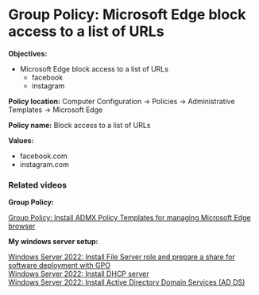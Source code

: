 # Group Policy: Microsoft Edge block access to a list of URLs

<b>Objectives:</b>

* Microsoft Edge block access to a list of URLs
    * facebook
    * instagram

<b>Policy location:</b> Computer Configuration -> Policies -> Administrative Templates -> Microsoft Edge

<b>Policy name:</b> Block access to a list of URLs

<b>Values:</b> 

* facebook.com
* instagram.com

### Related videos

<b>Group Policy:</b> <br />

[Group Policy: Install ADMX Policy Templates for managing Microsoft Edge browser](https://youtu.be/0l6GYaL_ToU)

<b>My windows server setup:</b> <br />

[Windows Server 2022: Install File Server role and prepare a share for software deployment with GPO](https://youtu.be/jEWSdC2qwyA) <br />
[Windows Server 2022: Install DHCP server](https://youtu.be/8n0MD9stQis) <br />
[Windows Server 2022: Install Active Directory Domain Services (AD DS)](https://youtu.be/1cYewbW3Tl0) <br />